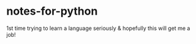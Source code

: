 # notes-for-python
1st time trying to learn a language seriously &amp; hopefully this will get me a job!
